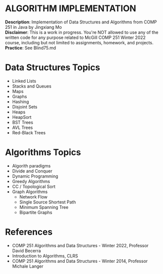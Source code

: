 # ALGORITHM IMPLEMENTATION
**Description**: Implementation of Data Structures and Algorithms from COMP 251 in Java by Jingxiang Mo <br>
**Disclaimer**: This is a work in progress. You're NOT allowed to use any of the written code for any purpose related to McGill COMP 251 Winter 2022 course, including but not limited to assignments, homework, and projects.<br> 
**Practice**: See Blind75.md

# Data Structures Topics
- Linked Lists
- Stacks and Queues
- Maps
- Graphs
- Hashing
- Disjoint Sets
- Heaps
- HeapSort
- BST Trees
- AVL Trees
- Red-Black Trees

# Algorithms Topics
- Algorith paradigms
- Divide and Conquer
- Dynamic Programming
- Greedy Algorithms
- CC / Topological Sort
- Graph Algorithms
  - Network Flow
  - Single Source Shortest Path
  - Minimum Spanning Tree
  - Bipartite Graphs


# References
- COMP 251 Algorithms and Data Structures - Winter 2022, Professor David Becerra
- Introduction to Algorithms, CLRS 
- COMP 251 Algorithms and Data Structures - Winter 2014, Professor Michale Langer

